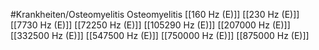 #Krankheiten/Osteomyelitis
Osteomyelitis
[[160 Hz (E)]]
[[230 Hz (E)]]
[[7730 Hz (E)]]
[[72250 Hz (E)]]
[[105290 Hz (E)]]
[[207000 Hz (E)]]
[[332500 Hz (E)]]
[[547500 Hz (E)]]
[[750000 Hz (E)]]
[[875000 Hz (E)]]